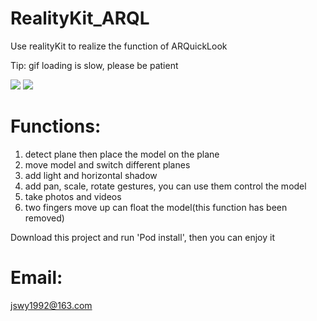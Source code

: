 # RealityKit_ARQL

Use realityKit to realize the function of ARQuickLook

Tip: gif loading is slow, please be patient

![](https://github.com/frank-1992/realitykit_arql/blob/master/IMG_6970.GIF)
![](https://github.com/frank-1992/realitykit_arql/blob/master/IMG_6971.GIF)

# Functions:
1. detect plane then place the model on the plane
2. move model and switch different planes
3. add light and horizontal shadow
4. add pan, scale, rotate gestures, you can use them control the model
5. take photos and videos
6. two fingers move up can float the model(this function has been removed)

Download this project and run 'Pod install', then you can enjoy it

# Email: 
jswy1992@163.com


